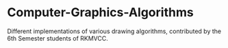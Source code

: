 # Computer-Graphics-Algorithms
Different implementations of various drawing algorithms, contributed by the 6th Semester students of RKMVCC.
